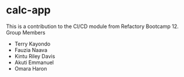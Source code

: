 # calc-app
This is a contribution to the CI/CD module from Refactory Bootcamp 12.
Group Members
- Terry Kayondo
- Fauzia Naava
- Kintu Riley Davis
- Akuti Emmanuel
- Omara Haron
